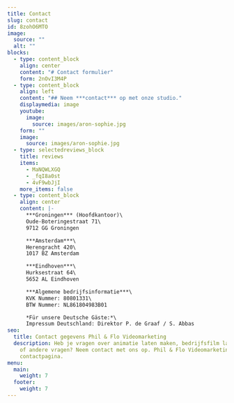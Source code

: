 ```yaml
---
title: Contact
slug: contact
id: 8zohO6MTO
image:
  source: ""
  alt: ""
blocks:
  - type: content_block
    align: center
    content: "# Contact formulier"
    form: 2nOvI3M4P
  - type: content_block
    align: left
    content: "## Neem ***contact*** op met onze studio."
    displaymedia: image
    youtube:
      image:
        source: images/aron-sophie.jpg
    form: ""
    image:
      source: images/aron-sophie.jpg
  - type: selectedreviews_block
    title: reviews
    items:
      - MaNQWLXGQ
      - _fqI8a0st
      - 4vF9wbJjI
    more_items: false
  - type: content_block
    align: center
    content: |-
      ***Groningen*** (Hoofdkantoor)\
      Oude-Boteringestraat 71\
      9712 GG Groningen

      ***Amsterdam***\
      Herengracht 420\
      1017 BZ Amsterdam

      ***Eindhoven***\
      Hurksestraat 64\
      5652 AL Eindhoven

      ***Algemene bedrijfsinformatie***\
      KVK Nummer: 80801331\
      BTW Nummer: NL861804983B01

      *Für unsere Deutsche Gäste:*\
      Impressum Deutschland: Direktor P. de Graaf / S. Abbas
seo:
  title: Contact gegevens Phil & Flo Videomarketing
  description: Heb je vragen over animatie laten maken, bedrijfsfilm laten maken
    of andere vragen? Neem contact met ons op. Phil & Flo Videomarketing
    contactpagina.
menu:
  main:
    weight: 7
  footer:
    weight: 7
---
```


